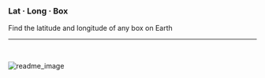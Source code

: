 ### Lat · Long · Box

Find the latitude and longitude of any box on Earth

-----

<br>

![readme_image](https://user-images.githubusercontent.com/3156114/71876176-077fab80-30db-11ea-8808-9a9cfebe58fd.jpg)
